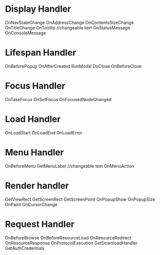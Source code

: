 # Display Handler
OnNavStateChange
OnAddressChange
OnContentsSizeChange
OnTitleChange
OnTooltip //changeable text
OnStatusMessage
OnConsoleMessage

# Lifespan Handler
OnBeforePopup
OnAfterCreated
RunModal
DoClose
OnBeforeClose

# Focus Handler
OnTakeFocus
OnSetFocus
OnFocusedNodeChanged

# Load Handler
OnLoadStart
OnLoadEnd
OnLoadError

# Menu Handler
OnBeforeMenu
GetMenuLabel //changeable text
OnMenuAction

# Render handler
GetViewRect
GetScreenRect
GetScreenPoint
OnPopupShow
OnPopupSize
OnPaint
OnCursorChange

# Request Handler
OnBeforeBrowse
OnBeforeResourceLoad
OnResourceRedirect
OnResourceResponse
OnProtocolExecution
GetDownloadHandler
GetAuthCredentials